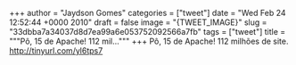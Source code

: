 
+++
author = "Jaydson Gomes"
categories = ["tweet"]
date = "Wed Feb 24 12:52:44 +0000 2010"
draft = false
image = "{TWEET_IMAGE}"
slug = "33dbba7a34037d8d7ea99a6e053752092566a7fb"
tags = ["tweet"]
title = """Pô, 15 de Apache! 112 mil..."""
+++
Pô, 15 de Apache! 112 milhões de site. http://tinyurl.com/yl6tps7
